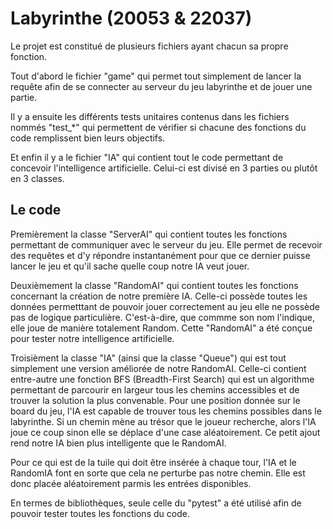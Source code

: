 # Labyrinthe (20053 & 22037)

Le projet est constitué de plusieurs fichiers ayant chacun sa propre fonction.

Tout d'abord le fichier "game" qui permet tout simplement de lancer la requête afin de se connecter au serveur du jeu labyrinthe et de jouer une partie.

Il y a ensuite les différents tests unitaires contenus dans les fichiers nommés "test_*" qui permettent de vérifier si chacune des fonctions du code remplissent bien leurs objectifs.

Et enfin il y a le fichier "IA" qui contient tout le code permettant de concevoir l'intelligence artificielle. Celui-ci est divisé en 3 parties ou plutôt en 3 classes.

## Le code

Premièrement la classe "ServerAI" qui contient toutes les fonctions permettant de communiquer avec le serveur du jeu. Elle permet de recevoir des requêtes et d'y répondre instantanément pour que ce dernier puisse lancer le jeu et qu'il sache quelle coup notre IA veut jouer.

Deuxièmement la classe "RandomAI" qui contient toutes les fonctions concernant la création de notre première IA. Celle-ci possède toutes les données permetttant de pouvoir jouer correctement au jeu elle ne possède pas de logique particulière. C'est-à-dire, que commme son nom l'indique, elle joue de manière totalement Random. Cette "RandomAI" a été conçue pour tester notre intelligence artificielle.

Troisièment la classe "IA" (ainsi que la classe "Queue") qui est tout simplement une version améliorée de notre RandomAI. Celle-ci contient entre-autre une fonction BFS (Breadth-First Search) qui est un algorithme permettant de parcourir en largeur tous les chemins accessibles et de trouver la solution la plus convenable. 
Pour une position donnée sur le board du jeu, l'IA est capable de trouver tous les chemins possibles dans le labyrinthe.
Si un chemin mène au trésor que le joueur recherche, alors l'IA joue ce coup sinon elle se déplace d'une case aléatoirement.
Ce petit ajout rend notre IA bien plus intelligente que le RandomAI.

Pour ce qui est de la tuile qui doit être insérée à chaque tour, l'IA et le RandomIA font en sorte que cela ne perturbe pas notre chemin. Elle est donc placée aléatoirement parmis les entrées disponibles.

En termes de bibliothèques, seule celle du "pytest" a été utilisé afin de pouvoir tester toutes les fonctions du code.
